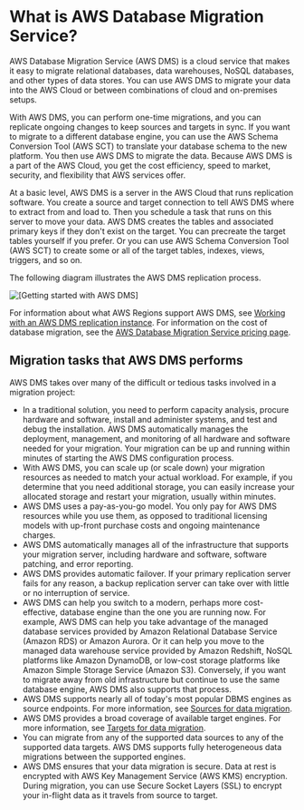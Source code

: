 # What is AWS Database Migration Service?<a name="Welcome"></a>

AWS Database Migration Service \(AWS DMS\) is a cloud service that makes it easy to migrate relational databases, data warehouses, NoSQL databases, and other types of data stores\. You can use AWS DMS to migrate your data into the AWS Cloud or between combinations of cloud and on\-premises setups\.

With AWS DMS, you can perform one\-time migrations, and you can replicate ongoing changes to keep sources and targets in sync\. If you want to migrate to a different database engine, you can use the AWS Schema Conversion Tool \(AWS SCT\) to translate your database schema to the new platform\. You then use AWS DMS to migrate the data\. Because AWS DMS is a part of the AWS Cloud, you get the cost efficiency, speed to market, security, and flexibility that AWS services offer\.

At a basic level, AWS DMS is a server in the AWS Cloud that runs replication software\. You create a source and target connection to tell AWS DMS where to extract from and load to\. Then you schedule a task that runs on this server to move your data\. AWS DMS creates the tables and associated primary keys if they don't exist on the target\. You can precreate the target tables yourself if you prefer\. Or you can use AWS Schema Conversion Tool \(AWS SCT\) to create some or all of the target tables, indexes, views, triggers, and so on\. 

The following diagram illustrates the AWS DMS replication process\.

![\[Getting started with AWS DMS\]](http://docs.aws.amazon.com/dms/latest/userguide/images/datarep-Welcome.png)

For information about what AWS Regions support AWS DMS, see [Working with an AWS DMS replication instance](CHAP_ReplicationInstance.md)\. For information on the cost of database migration, see the [AWS Database Migration Service pricing page](https://aws.amazon.com/dms/pricing/)\. 

## Migration tasks that AWS DMS performs<a name="Welcome.Tasks"></a>

AWS DMS takes over many of the difficult or tedious tasks involved in a migration project:
+ In a traditional solution, you need to perform capacity analysis, procure hardware and software, install and administer systems, and test and debug the installation\. AWS DMS automatically manages the deployment, management, and monitoring of all hardware and software needed for your migration\. Your migration can be up and running within minutes of starting the AWS DMS configuration process\.
+ With AWS DMS, you can scale up \(or scale down\) your migration resources as needed to match your actual workload\. For example, if you determine that you need additional storage, you can easily increase your allocated storage and restart your migration, usually within minutes\.
+ AWS DMS uses a pay\-as\-you\-go model\. You only pay for AWS DMS resources while you use them, as opposed to traditional licensing models with up\-front purchase costs and ongoing maintenance charges\.
+ AWS DMS automatically manages all of the infrastructure that supports your migration server, including hardware and software, software patching, and error reporting\.
+ AWS DMS provides automatic failover\. If your primary replication server fails for any reason, a backup replication server can take over with little or no interruption of service\.
+ AWS DMS can help you switch to a modern, perhaps more cost\-effective, database engine than the one you are running now\. For example, AWS DMS can help you take advantage of the managed database services provided by Amazon Relational Database Service \(Amazon RDS\) or Amazon Aurora\. Or it can help you move to the managed data warehouse service provided by Amazon Redshift, NoSQL platforms like Amazon DynamoDB, or low\-cost storage platforms like Amazon Simple Storage Service \(Amazon S3\)\. Conversely, if you want to migrate away from old infrastructure but continue to use the same database engine, AWS DMS also supports that process\.
+ AWS DMS supports nearly all of today's most popular DBMS engines as source endpoints\. For more information, see [Sources for data migration](CHAP_Source.md)\.
+ AWS DMS provides a broad coverage of available target engines\. For more information, see [Targets for data migration](CHAP_Target.md)\.
+ You can migrate from any of the supported data sources to any of the supported data targets\. AWS DMS supports fully heterogeneous data migrations between the supported engines\.
+ AWS DMS ensures that your data migration is secure\. Data at rest is encrypted with AWS Key Management Service \(AWS KMS\) encryption\. During migration, you can use Secure Socket Layers \(SSL\) to encrypt your in\-flight data as it travels from source to target\.